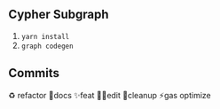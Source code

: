 ## Cypher Subgraph

1. `yarn install`
2. `graph codegen`

## Commits

♻️ refactor
📝docs
✨feat
👷‍♂️edit
🎨cleanup
⚡️gas optimize

